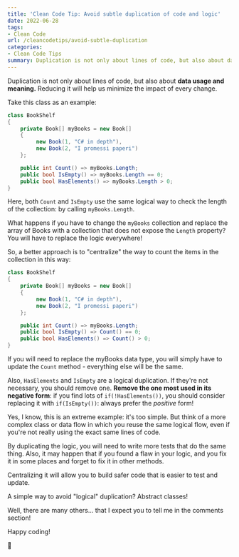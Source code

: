 ```yaml
---
title: 'Clean Code Tip: Avoid subtle duplication of code and logic'
date: 2022-06-28
tags:
- Clean Code
url: /cleancodetips/avoid-subtle-duplication
categories:
- Clean Code Tips
summary: Duplication is not only about lines of code, but also about data usage and meaning. You should avoid that kind of duplication.
---
```


Duplication is not only about lines of code, but also about **data usage and meaning.**
Reducing it will help us minimize the impact of every change.

Take this class as an example:

```cs
class BookShelf
{
    private Book[] myBooks = new Book[]
    {
         new Book(1, "C# in depth"),
         new Book(2, "I promessi paperi")
    };

    public int Count() => myBooks.Length;
    public bool IsEmpty() => myBooks.Length == 0;
    public bool HasElements() => myBooks.Length > 0;
}
```

Here, both `Count` and `IsEmpty` use the same logical way to check the length of the collection: by calling `myBooks.Length`.

What happens if you have to change the `myBooks` collection and replace the array of Books with a collection that does not expose the `Length` property? You will have to replace the logic everywhere!

So, a better approach is to "centralize" the way to count the items in the collection in this way:

```cs
class BookShelf
{
    private Book[] myBooks = new Book[]
    {
         new Book(1, "C# in depth"),
         new Book(2, "I promessi paperi")
    };

    public int Count() => myBooks.Length;
    public bool IsEmpty() => Count() == 0;
    public bool HasElements() => Count() > 0;
}
```

If you will need to replace the myBooks data type, you will simply have to update the `Count` method - everything else will be the same.

Also, `HasElements` and `IsEmpty` are a logical duplication. If they're not necessary, you should remove one. **Remove the one most used in its negative form**: if you find lots of `if(!HasElements())`, you should consider replacing it with `if(IsEmpty())`: always prefer the _positive_ form!

Yes, I know, this is an extreme example: it's too simple. But think of a more complex class or data flow in which you reuse the same logical flow, even if you're not really using the exact same lines of code.

By duplicating the logic, you will need to write more tests that do the same thing. Also, it may happen that if you found a flaw in your logic, and you fix it in some places and forget to fix it in other methods.

Centralizing it will allow you to build safer code that is easier to test and update.

A simple way to avoid "logical" duplication? Abstract classes!

Well, there are many others... that I expect you to tell me in the comments section!

Happy coding!

🐧
